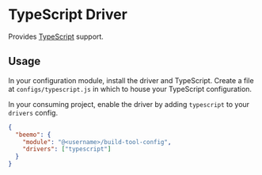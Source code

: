 # TypeScript Driver

Provides [TypeScript](https://github.com/microsoft/typescript) support.

## Usage

In your configuration module, install the driver and TypeScript. Create a file at
`configs/typescript.js` in which to house your TypeScript configuration.

In your consuming project, enable the driver by adding `typescript` to your `drivers` config.

```json
{
  "beemo": {
    "module": "@<username>/build-tool-config",
    "drivers": ["typescript"]
  }
}
```
